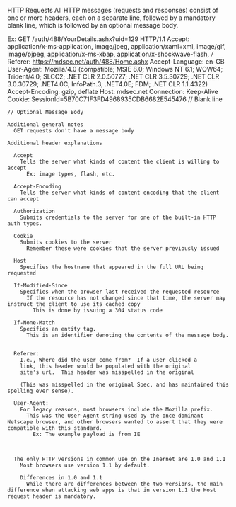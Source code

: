 HTTP Requests
  All HTTP messages (requests and responses) consist of one or more headers, each on a separate line, followed by a mandatory blank line, which is followed by an optional message body.

  Ex: 
    GET /auth/488/YourDetails.ashx?uid=129 HTTP/1.1
    Accept: application/x-ms-application, image/jpeg, application/xaml+xml, image/gif, image/pjpeg, application/x-ms-xbap, application/x-shockwave-flash, */*
    Referer: https://mdsec.net/auth/488/Home.ashx
    Accept-Language: en-GB
    User-Agent: Mozilla/4.0 (compatible; MSIE 8.0; Windows NT 6.1; WOW64; Trident/4.0; SLCC2; .NET CLR 2.0.50727; .NET CLR 3.5.30729; .NET CLR 3.0.30729; .NET4.0C; InfoPath.3; .NET4.0E; FDM; .NET CLR 1.1.4322)
    Accept-Encoding: gzip, deflate
    Host: mdsec.net
    Connection: Keep-Alive
    Cookie: SessionId=5B70C71F3FD4968935CDB6682E545476
    // Blank line

    // Optional Message Body
    
    Additional general notes
      GET requests don't have a message body

    Additional header explanations

      Accept
        Tells the server what kinds of content the client is willing to accept
          Ex: image types, flash, etc.

      Accept-Encoding
        Tells the server what kinds of content encoding that the client can accept

      Authorization
        Submits credentials to the server for one of the built-in HTTP auth types.

      Cookie
        Submits cookies to the server
          Remember these were cookies that the server previously issued

      Host
        Specifies the hostname that appeared in the full URL being requested

      If-Modified-Since
        Specifies when the browser last received the requested resource
          If the resource has not changed since that time, the server may instruct the client to use its cached copy
            This is done by issuing a 304 status code

      If-None-Match
        Specifies an entity tag.
          This is an identifier denoting the contents of the message body.


      Referer: 
        I.e., Where did the user come from?  If a user clicked a 
        link, this header would be populated with the original 
        site's url.  This header was misspelled in the original

        (This was misspelled in the original Spec, and has maintained this spelling ever sense).

      User-Agent:
        For legacy reasons, most browsers include the Mozilla prefix.
          This was the User-Agent string used by the once dominant Netscape browser, and other browsers wanted to assert that they were compatible with this standard.
            Ex: The example payload is from IE
        


      The only HTTP versions in common use on the Inernet are 1.0 and 1.1
        Most browsers use version 1.1 by default.

        Differences in 1.0 and 1.1
          While there are differences between the two versions, the main difference when attacking web apps is that in version 1.1 the Host request header is mandatory.